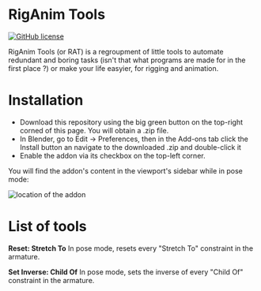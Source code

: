 # RigAnim Tools

[![GitHub license](https://img.shields.io/github/license/L0Lock/RigAnimTools?style=for-the-badge)](https://github.com/L0Lock/RigAnimTools/blob/master/LICENSE.md)

RigAnim Tools (or RAT) is a regroupment of little tools to automate redundant and boring tasks (isn't that what programs are made for in the first place ?) or make your life easyier, for rigging and animation.

# Installation
- Download this repository using the big green button on the top-right corned of this page. You will obtain a .zip file.
- In Blender, go to Edit → Preferences, then in the Add-ons tab click the Install button an navigate to the downloaded .zip and double-click it
- Enable the addon via its checkbox on the top-left corner.

You will find the addon's content in the viewport's sidebar while in pose mode:

![location of the addon](https://i.imgur.com/PSKIGQc.png)

# List of tools
**Reset: Stretch To**
In pose mode, resets every "Stretch To" constraint in the armature.

**Set Inverse: Child Of**
 In pose mode, sets the inverse of every "Child Of" constraint in the armature.
